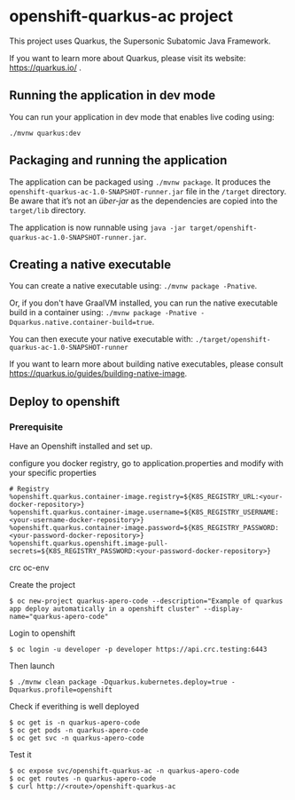 # openshift-quarkus-ac project

This project uses Quarkus, the Supersonic Subatomic Java Framework.

If you want to learn more about Quarkus, please visit its website: https://quarkus.io/ .

## Running the application in dev mode

You can run your application in dev mode that enables live coding using:
```
./mvnw quarkus:dev
```

## Packaging and running the application

The application can be packaged using `./mvnw package`.
It produces the `openshift-quarkus-ac-1.0-SNAPSHOT-runner.jar` file in the `/target` directory.
Be aware that it’s not an _über-jar_ as the dependencies are copied into the `target/lib` directory.

The application is now runnable using `java -jar target/openshift-quarkus-ac-1.0-SNAPSHOT-runner.jar`.

## Creating a native executable

You can create a native executable using: `./mvnw package -Pnative`.

Or, if you don't have GraalVM installed, you can run the native executable build in a container using: `./mvnw package -Pnative -Dquarkus.native.container-build=true`.

You can then execute your native executable with: `./target/openshift-quarkus-ac-1.0-SNAPSHOT-runner`

If you want to learn more about building native executables, please consult https://quarkus.io/guides/building-native-image.

## Deploy to openshift

### Prerequisite

Have an Openshift installed and set up.

configure you docker registry, go to application.properties and modify with your specific properties

````
# Registry
%openshift.quarkus.container-image.registry=${K8S_REGISTRY_URL:<your-docker-repository>}
%openshift.quarkus.container-image.username=${K8S_REGISTRY_USERNAME:<your-username-docker-repository>}
%openshift.quarkus.container-image.password=${K8S_REGISTRY_PASSWORD:<your-password-docker-repository>}
%openshift.quarkus.openshift.image-pull-secrets=${K8S_REGISTRY_PASSWORD:<your-password-docker-repository>}
````

crc oc-env

Create the project

````shell script
$ oc new-project quarkus-apero-code --description="Example of quarkus app deploy automatically in a openshift cluster" --display-name="quarkus-apero-code"
````

Login to openshift

````shell script
$ oc login -u developer -p developer https://api.crc.testing:6443
````

Then launch

````shell script
$ ./mvnw clean package -Dquarkus.kubernetes.deploy=true -Dquarkus.profile=openshift
````

Check if everithing is well deployed

````shell script
$ oc get is -n quarkus-apero-code
$ oc get pods -n quarkus-apero-code
$ oc get svc -n quarkus-apero-code
````

Test it

````shell script
$ oc expose svc/openshift-quarkus-ac -n quarkus-apero-code
$ oc get routes -n quarkus-apero-code
$ curl http://<route>/openshift-quarkus-ac
````
